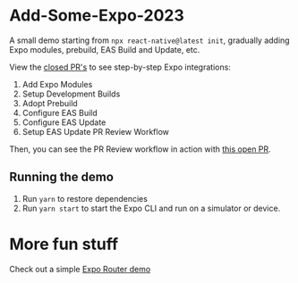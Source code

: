 # Add-Some-Expo-2023
 A small demo starting from `npx react-native@latest init`, gradually adding Expo modules, prebuild, EAS Build and Update, etc.
 
 View the [closed PR's](https://github.com/keith-kurak/AddSomeExpo2023/pulls?q=is%3Apr+is%3Aclosed) to see step-by-step Expo integrations:
 1. Add Expo Modules
 2. Setup Development Builds
 3. Adopt Prebuild
 4. Configure EAS Build
 5. Configure EAS Update
 6. Setup EAS Update PR Review Workflow
 
 Then, you can see the PR Review workflow in action with [this open PR](https://github.com/keith-kurak/AddSomeExpo2023/pull/8).
 
 ## Running the demo
 1. Run `yarn` to restore dependencies
 2. Run `yarn start` to start the Expo CLI and run on a simulator or device.

# More fun stuff
Check out a simple [Expo Router demo](https://github.com/keith-kurak/simple-expo-router-demo)
